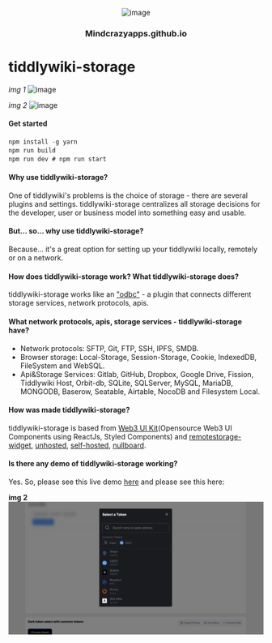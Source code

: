 <p align="center">
 <img src="https://cdn-icons-png.flaticon.com/512/8947/8947740.png" alt="image" width="70px">
</p>

<h3 align="center"> Mindcrazyapps.github.io </h3>

# tiddlywiki-storage
*img 1*
<img src="https://user-images.githubusercontent.com/123137817/213960363-2426d595-ac35-437e-9fa7-0990d2c54f6d.png" alt="image"/>

*img 2*
<img src="https://user-images.githubusercontent.com/123137817/213966726-dd9d58ac-aa64-4388-952a-186cec456629.png" alt="image"/>

#### Get started
```javascript
npm install -g yarn
npm run build
npm run dev # npm run start
```

#### Why use tiddlywiki-storage?
One of tiddlywiki's problems is the choice of storage - there are several plugins and settings. tiddlywiki-storage centralizes all storage decisions for the developer, user or business model into something easy and usable.

#### But... so... why use tiddlywiki-storage?
Because... it's a great option for setting up your tiddlywiki locally, remotely or on a network.

#### How does tiddlywiki-storage work? What tiddlywiki-storage does?
tiddlywiki-storage works like an ["odbc"](https://learn.microsoft.com/en-us/sql/odbc/reference/what-is-odbc?view=sql-server-ver16) - a plugin that connects different storage services, network protocols, apis.

#### What network protocols, apis, storage services - tiddlywiki-storage have?
- Network protocols: SFTP, Git, FTP, SSH, IPFS, SMDB.
- Browser storage: Local-Storage, Session-Storage, Cookie, IndexedDB, FileSystem and WebSQL.
- Api&Storage Services: Gitlab, GitHub, Dropbox, Google Drive, Fission, Tiddlywiki Host, Orbit-db, SQLite, SQLServer, MySQL, MariaDB, MONGODB, Baserow, Seatable, Airtable, NocoDB and Filesystem Local.

#### How was made tiddlywiki-storage?
tiddlywiki-storage is based from [Web3 UI Kit](https://github.com/devzstudio/Web3UIKit/)(Opensource Web3 UI Components using ReactJs, Styled Components) and [remotestorage-widget](https://github.com/remotestorage/remotestorage-widget), [unhosted](https://unhosted.org/apps/), [self-hosted](https://selfhosted.show/), [nullboard](https://nullboard.io/preview). 

#### Is there any demo of tiddlywiki-storage working?
Yes. So, please see this live demo [here](https://tiddlywiki-storage.netlify.app/) and please see this here:


**img 2**
![image](./screenshot/example2.png)
